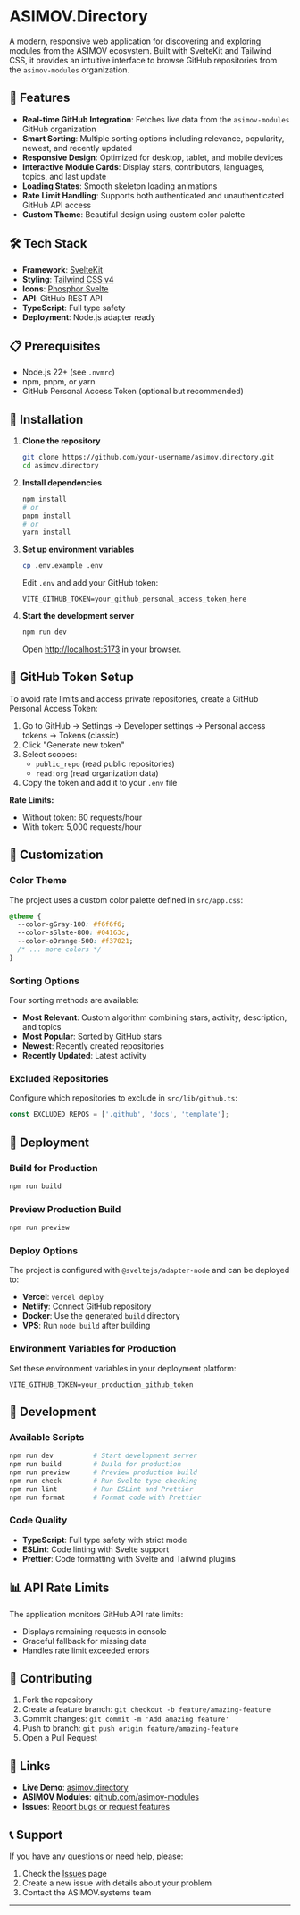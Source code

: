 # ASIMOV.Directory

A modern, responsive web application for discovering and exploring modules from the ASIMOV ecosystem. Built with SvelteKit and Tailwind CSS, it provides an intuitive interface to browse GitHub repositories from the `asimov-modules` organization.

## 🚀 Features

- **Real-time GitHub Integration**: Fetches live data from the `asimov-modules` GitHub organization
- **Smart Sorting**: Multiple sorting options including relevance, popularity, newest, and recently updated
- **Responsive Design**: Optimized for desktop, tablet, and mobile devices
- **Interactive Module Cards**: Display stars, contributors, languages, topics, and last update
- **Loading States**: Smooth skeleton loading animations
- **Rate Limit Handling**: Supports both authenticated and unauthenticated GitHub API access
- **Custom Theme**: Beautiful design using custom color palette

## 🛠 Tech Stack

- **Framework**: [SvelteKit](https://kit.svelte.dev/)
- **Styling**: [Tailwind CSS v4](https://tailwindcss.com/)
- **Icons**: [Phosphor Svelte](https://github.com/phosphor-icons/phosphor-svelte)
- **API**: GitHub REST API
- **TypeScript**: Full type safety
- **Deployment**: Node.js adapter ready

## 📋 Prerequisites

- Node.js 22+ (see `.nvmrc`)
- npm, pnpm, or yarn
- GitHub Personal Access Token (optional but recommended)

## 🔧 Installation

1. **Clone the repository**
   ```bash
   git clone https://github.com/your-username/asimov.directory.git
   cd asimov.directory
   ```

2. **Install dependencies**
   ```bash
   npm install
   # or
   pnpm install
   # or
   yarn install
   ```

3. **Set up environment variables**
   ```bash
   cp .env.example .env
   ```

   Edit `.env` and add your GitHub token:
   ```env
   VITE_GITHUB_TOKEN=your_github_personal_access_token_here
   ```

4. **Start the development server**
   ```bash
   npm run dev
   ```

   Open [http://localhost:5173](http://localhost:5173) in your browser.

## 🔑 GitHub Token Setup

To avoid rate limits and access private repositories, create a GitHub Personal Access Token:

1. Go to GitHub → Settings → Developer settings → Personal access tokens → Tokens (classic)
2. Click "Generate new token"
3. Select scopes:
   - `public_repo` (read public repositories)
   - `read:org` (read organization data)
4. Copy the token and add it to your `.env` file

**Rate Limits:**
- Without token: 60 requests/hour
- With token: 5,000 requests/hour

## 🎨 Customization

### Color Theme

The project uses a custom color palette defined in `src/app.css`:

```css
@theme {
  --color-gGray-100: #f6f6f6;
  --color-sSlate-800: #04163c;
  --color-oOrange-500: #f37021;
  /* ... more colors */
}
```

### Sorting Options

Four sorting methods are available:

- **Most Relevant**: Custom algorithm combining stars, activity, description, and topics
- **Most Popular**: Sorted by GitHub stars
- **Newest**: Recently created repositories
- **Recently Updated**: Latest activity

### Excluded Repositories

Configure which repositories to exclude in `src/lib/github.ts`:

```typescript
const EXCLUDED_REPOS = ['.github', 'docs', 'template'];
```

## 🚀 Deployment

### Build for Production

```bash
npm run build
```

### Preview Production Build

```bash
npm run preview
```

### Deploy Options

The project is configured with `@sveltejs/adapter-node` and can be deployed to:

- **Vercel**: `vercel deploy`
- **Netlify**: Connect GitHub repository
- **Docker**: Use the generated `build` directory
- **VPS**: Run `node build` after building

### Environment Variables for Production

Set these environment variables in your deployment platform:

```env
VITE_GITHUB_TOKEN=your_production_github_token
```

## 🧪 Development

### Available Scripts

```bash
npm run dev          # Start development server
npm run build        # Build for production
npm run preview      # Preview production build
npm run check        # Run Svelte type checking
npm run lint         # Run ESLint and Prettier
npm run format       # Format code with Prettier
```

### Code Quality

- **TypeScript**: Full type safety with strict mode
- **ESLint**: Code linting with Svelte support
- **Prettier**: Code formatting with Svelte and Tailwind plugins

## 📊 API Rate Limits

The application monitors GitHub API rate limits:

- Displays remaining requests in console
- Graceful fallback for missing data
- Handles rate limit exceeded errors

## 🤝 Contributing

1. Fork the repository
2. Create a feature branch: `git checkout -b feature/amazing-feature`
3. Commit changes: `git commit -m 'Add amazing feature'`
4. Push to branch: `git push origin feature/amazing-feature`
5. Open a Pull Request

## 🔗 Links

- **Live Demo**: [asimov.directory](https://asimov.directory)
- **ASIMOV Modules**: [github.com/asimov-modules](https://github.com/asimov-modules)
- **Issues**: [Report bugs or request features](https://github.com/your-username/asimov.directory/issues)

## 📞 Support

If you have any questions or need help, please:

1. Check the [Issues](https://github.com/your-username/asimov.directory/issues) page
2. Create a new issue with details about your problem
3. Contact the ASIMOV.systems team

---
